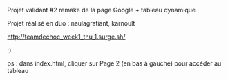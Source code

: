 Projet validant #2 remake de la page Google + tableau dynamique

Projet réalisé en duo : naulagratiant, karnoult

http://teamdechoc_week1_thu_1.surge.sh/

;)

ps : dans index.html, cliquer sur Page 2 (en bas à gauche) pour accéder au tableau
